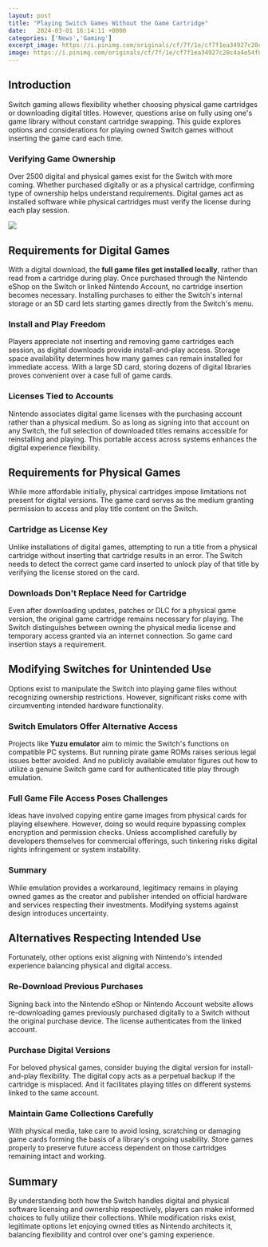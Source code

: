 ```yaml
---
layout: post
title: "Playing Switch Games Without the Game Cartridge"
date:   2024-03-01 16:14:11 +0000
categories: ['News','Gaming']
excerpt_image: https://i.pinimg.com/originals/cf/7f/1e/cf7f1ea34927c20c4a4e54f83f971957.jpg
image: https://i.pinimg.com/originals/cf/7f/1e/cf7f1ea34927c20c4a4e54f83f971957.jpg
---
```


## Introduction
Switch gaming allows flexibility whether choosing physical game cartridges or downloading digital titles. However, questions arise on fully using one's game library without constant cartridge swapping. This guide explores options and considerations for playing owned Switch games without inserting the game card each time. 
### Verifying Game Ownership
Over 2500 digital and physical games exist for the Switch with more coming. Whether purchased digitally or as a physical cartridge, confirming type of ownership helps understand requirements. Digital games act as installed software while physical cartridges must verify the license during each play session.

![](https://i.pinimg.com/originals/cf/7f/1e/cf7f1ea34927c20c4a4e54f83f971957.jpg)
## Requirements for Digital Games
With a digital download, the **full game files get installed locally**, rather than read from a cartridge during play. Once purchased through the Nintendo eShop on the Switch or linked Nintendo Account, no cartridge insertion becomes necessary. Installing purchases to either the Switch's internal storage or an SD card lets starting games directly from the Switch's menu.
### Install and Play Freedom
Players appreciate not inserting and removing game cartridges each session, as digital downloads provide install-and-play access. Storage space availability determines how many games can remain installed for immediate access. With a large SD card, storing dozens of digital libraries proves convenient over a case full of game cards. 
### Licenses Tied to Accounts  
Nintendo associates digital game licenses with the purchasing account rather than a physical medium. So as long as signing into that account on any Switch, the full selection of downloaded titles remains accessible for reinstalling and playing. This portable access across systems enhances the digital experience flexibility.
## Requirements for Physical Games
While more affordable initially, physical cartridges impose limitations not present for digital versions. The game card serves as the medium granting permission to access and play title content on the Switch.
### Cartridge as License Key
Unlike installations of digital games, attempting to run a title from a physical cartridge without inserting that cartridge results in an error. The Switch needs to detect the correct game card inserted to unlock play of that title by verifying the license stored on the card.
### Downloads Don't Replace Need for Cartridge
Even after downloading updates, patches or DLC for a physical game version, the original game cartridge remains necessary for playing. The Switch distinguishes between owning the physical media license and temporary access granted via an internet connection. So game card insertion stays a requirement.
## Modifying Switches for Unintended Use  
Options exist to manipulate the Switch into playing game files without recognizing ownership restrictions. However, significant risks come with circumventing intended hardware functionality.
### Switch Emulators Offer Alternative Access
Projects like **Yuzu emulator** aim to mimic the Switch's functions on compatible PC systems. But running pirate game ROMs raises serious legal issues better avoided. And no publicly available emulator figures out how to utilize a genuine Switch game card for authenticated title play through emulation.
### Full Game File Access Poses Challenges  
Ideas have involved copying entire game images from physical cards for playing elsewhere. However, doing so would require bypassing complex encryption and permission checks. Unless accomplished carefully by developers themselves for commercial offerings, such tinkering risks digital rights infringement or system instability. 
### Summary
While emulation provides a workaround, legitimacy remains in playing owned games as the creator and publisher intended on official hardware and services respecting their investments. Modifying systems against design introduces uncertainty.
## Alternatives Respecting Intended Use  
Fortunately, other options exist aligning with Nintendo's intended experience balancing physical and digital access.
### Re-Download Previous Purchases
Signing back into the Nintendo eShop or Nintendo Account website allows re-downloading games previously purchased digitally to a Switch without the original purchase device. The license authenticates from the linked account.
### Purchase Digital Versions  
For beloved physical games, consider buying the digital version for install-and-play flexibility. The digital copy acts as a perpetual backup if the cartridge is misplaced. And it facilitates playing titles on different systems linked to the same account.
### Maintain Game Collections Carefully
With physical media, take care to avoid losing, scratching or damaging game cards forming the basis of a library's ongoing usability. Store games properly to preserve future access dependent on those cartridges remaining intact and working. 
## Summary
By understanding both how the Switch handles digital and physical software licensing and ownership respectively, players can make informed choices to fully utilize their collections. While modification risks exist, legitimate options let enjoying owned titles as Nintendo architects it, balancing flexibility and control over one's gaming experience.